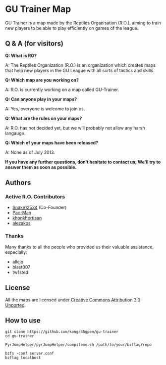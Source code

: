 GU Trainer Map
==============
GU Trainer is a map made by the Reptiles Organisation (R.O.), aiming to train new players to be able to play efficiently on games of the league.

Q & A (for visitors)
--------------------
**Q: What is RO?**

A: The Reptiles Organization (R.O.) is an organization which creates maps that help new players in the GU League with all sorts of tactics and skills.

**Q: Which map are you working on?**

A: R.O. is currently working on a map called GU-Trainer.

**Q: Can anyone play in your maps?**

A: Yes, everyone is welcome to join us.

**Q: What are the rules on your maps?**

A: R.O. has not decided yet, but we will probably not allow any harsh langauge.

**Q: Which of your maps have been released?**

A: None as of July 2013.

**If you have any further questions, don't hesitate to contact us; We'll try to answer them as soon as possible.**

Authors
-------
### Active R.O. Contributors
 * [Snake12534](https://github.com/Snake12534) (Co-Founder)
 * [Pac-Man](https://github.com/achoopic)
 * [khonkhortisan](https://github.com/khonkhortisan)
 * [alezakos](https://github.com/kongr45gpen)

### Thanks
Many thanks to all the people who provided us their valuable assistance, especially:
 * allejo
 * blast007
 * tw1sted

License
-------
All the maps are licensed under [Creative Commons Attribution 3.0 Unported](http://creativecommons.org/licenses/by/3.0/).

How to use
----------

    git clone https://github.com/kongr45gpen/gu-trainer
    cd gu-trainer

    PyrJumpHelper/pyrJumpHelper/compileme.sh /path/to/your/bzflag/repo
    
    bzfs -conf server.conf
    bzflag localhost
